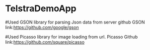 # TelstraDemoApp


#Used GSON library for parsing Json data from server
github GSON link:https://github.com/google/gson

#Used Picasso library for image loading from url.
Picasso Github link:https://github.com/square/picasso

